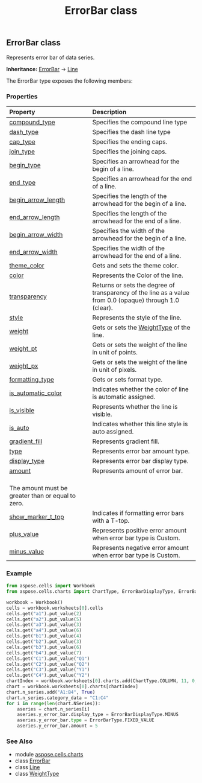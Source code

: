 ﻿---
title: ErrorBar class
second_title: Aspose.Cells for Python via .NET API References
description: 
type: docs
weight: 150
url: /aspose.cells.charts/errorbar/
is_root: false
---

## ErrorBar class

Represents error bar of data series.



**Inheritance:** [ErrorBar](/cells/python-net/aspose.cells.charts/errorbar) → 
[Line](/cells/python-net/aspose.cells.drawing/line)



The ErrorBar type exposes the following members:

### Properties
| Property | Description |
| :- | :- |
| [compound_type](/cells/python-net/aspose.cells.charts/errorbar/compound_type) | Specifies the compound line type |
| [dash_type](/cells/python-net/aspose.cells.charts/errorbar/dash_type) | Specifies the dash line type |
| [cap_type](/cells/python-net/aspose.cells.charts/errorbar/cap_type) | Specifies the ending caps. |
| [join_type](/cells/python-net/aspose.cells.charts/errorbar/join_type) | Specifies the joining caps. |
| [begin_type](/cells/python-net/aspose.cells.charts/errorbar/begin_type) | Specifies an arrowhead for the begin of a line. |
| [end_type](/cells/python-net/aspose.cells.charts/errorbar/end_type) | Specifies an arrowhead for the end of a line. |
| [begin_arrow_length](/cells/python-net/aspose.cells.charts/errorbar/begin_arrow_length) | Specifies the length of the arrowhead for the begin of a line. |
| [end_arrow_length](/cells/python-net/aspose.cells.charts/errorbar/end_arrow_length) | Specifies the length of the arrowhead for the end of a line. |
| [begin_arrow_width](/cells/python-net/aspose.cells.charts/errorbar/begin_arrow_width) | Specifies the width of the arrowhead for the begin of a line. |
| [end_arrow_width](/cells/python-net/aspose.cells.charts/errorbar/end_arrow_width) | Specifies the width of the arrowhead for the end of a line. |
| [theme_color](/cells/python-net/aspose.cells.charts/errorbar/theme_color) | Gets and sets the theme color. |
| [color](/cells/python-net/aspose.cells.charts/errorbar/color) | Represents the Color of the line. |
| [transparency](/cells/python-net/aspose.cells.charts/errorbar/transparency) | Returns or sets the degree of transparency of the line as a value from 0.0 (opaque) through 1.0 (clear). |
| [style](/cells/python-net/aspose.cells.charts/errorbar/style) | Represents the style of the line. |
| [weight](/cells/python-net/aspose.cells.charts/errorbar/weight) | Gets or sets the [WeightType](/cells/python-net/aspose.cells.drawing/weighttype) of the line. |
| [weight_pt](/cells/python-net/aspose.cells.charts/errorbar/weight_pt) | Gets or sets the weight of the line in unit of points. |
| [weight_px](/cells/python-net/aspose.cells.charts/errorbar/weight_px) | Gets or sets the weight of the line in unit of pixels. |
| [formatting_type](/cells/python-net/aspose.cells.charts/errorbar/formatting_type) | Gets or sets format type. |
| [is_automatic_color](/cells/python-net/aspose.cells.charts/errorbar/is_automatic_color) | Indicates whether the color of line is automatic assigned. |
| [is_visible](/cells/python-net/aspose.cells.charts/errorbar/is_visible) | Represents whether the line is visible. |
| [is_auto](/cells/python-net/aspose.cells.charts/errorbar/is_auto) | Indicates whether this line style is auto assigned. |
| [gradient_fill](/cells/python-net/aspose.cells.charts/errorbar/gradient_fill) | Represents gradient fill. |
| [type](/cells/python-net/aspose.cells.charts/errorbar/type) | Represents error bar amount type. |
| [display_type](/cells/python-net/aspose.cells.charts/errorbar/display_type) | Represents error bar display type. |
| [amount](/cells/python-net/aspose.cells.charts/errorbar/amount) | Represents amount of error bar.<br/> The amount must be greater than or equal to zero. |
| [show_marker_t_top](/cells/python-net/aspose.cells.charts/errorbar/show_marker_t_top) | Indicates if formatting error bars with a T-top. |
| [plus_value](/cells/python-net/aspose.cells.charts/errorbar/plus_value) | Represents positive error amount when error bar type is Custom. |
| [minus_value](/cells/python-net/aspose.cells.charts/errorbar/minus_value) | Represents negative error amount when error bar type is Custom. |



### Example 


```python
from aspose.cells import Workbook
from aspose.cells.charts import ChartType, ErrorBarDisplayType, ErrorBarType

workbook = Workbook()
cells = workbook.worksheets[0].cells
cells.get("a1").put_value(2)
cells.get("a2").put_value(5)
cells.get("a3").put_value(3)
cells.get("a4").put_value(6)
cells.get("b1").put_value(4)
cells.get("b2").put_value(3)
cells.get("b3").put_value(6)
cells.get("b4").put_value(7)
cells.get("C1").put_value("Q1")
cells.get("C2").put_value("Q2")
cells.get("C3").put_value("Y1")
cells.get("C4").put_value("Y2")
chartIndex = workbook.worksheets[0].charts.add(ChartType.COLUMN, 11, 0, 27, 10)
chart = workbook.worksheets[0].charts[chartIndex]
chart.n_series.add("A1:B4", True)
chart.n_series.category_data = "C1:C4"
for i in range(len(chart.NSeries)):
    aseries = chart.n_series[i]
    aseries.y_error_bar.display_type = ErrorBarDisplayType.MINUS
    aseries.y_error_bar.type = ErrorBarType.FIXED_VALUE
    aseries.y_error_bar.amount = 5

```

### See Also
* module [aspose.cells.charts](..)
* class [ErrorBar](/cells/python-net/aspose.cells.charts/errorbar)
* class [Line](/cells/python-net/aspose.cells.drawing/line)
* class [WeightType](/cells/python-net/aspose.cells.drawing/weighttype)
